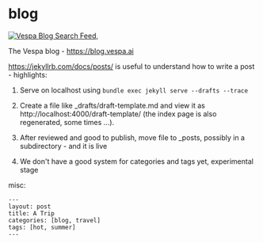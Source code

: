 # blog
[![Vespa Blog Search Feed](https://github.com/vespa-engine/blog/actions/workflows/feed.yml/badge.svg)](https://github.com/vespa-engine/blog/actions/workflows/feed.yml),

The Vespa blog - https://blog.vespa.ai

https://jekyllrb.com/docs/posts/ is useful to understand how to write a post - highlights:

1. Serve on localhost using ```bundle exec jekyll serve --drafts --trace```

1. Create a file like _drafts/draft-template.md and view it as http://localhost:4000/draft-template/ (the index page is also regenerated, some times ...).

1. After reviewed and good to publish, move file to _posts, possibly in a subdirectory - and it is live

1. We don't have a good system for categories and tags yet, experimental stage




misc:
```
---
layout: post
title: A Trip
categories: [blog, travel]
tags: [hot, summer]
---
```
